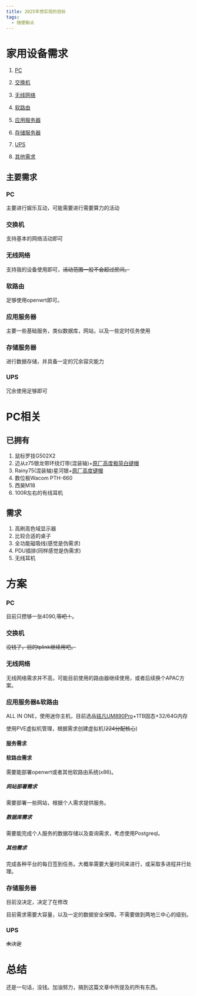 ```yaml
---
title: 2025年想实现的目标
tags: 
  - 随便聊点
---
```


# 家用设备需求

1. [PC](#PC)

2. [交换机](#交换机)

3. [无线网络](#无线网络)

4. [软路由](#应用服务器软路由)

5. [应用服务器](#应用服务器软路由)

6. [存储服务器](#存储服务器)

7. [UPS](#UPS)

9. [其他需求](#pc相关)

## 主要需求

### PC

主要进行娱乐互动，可能需要进行需要算力的活动

### 交换机

支持基本的网络活动即可

### 无线网络

支持我的设备使用即可，~~活动范围一般不会超过房间。~~

### 软路由

足够使用openwrt即可。

### 应用服务器

主要一些基础服务，类似数据库，网站，以及一些定时任务使用

### 存储服务器

进行数据存储，并具备一定的冗余容灾能力

### UPS

冗余使用足够即可

# PC相关

## 已拥有

1. 鼠标罗技G502X2
2. 迈从z75银龙带环绕灯带(混装轴)+[原厂高度极简白键帽](https://m.tb.cn/h.ggxXm4VZngQZ97A?tk=qMTZWAszNhT)
3. Rainy75(混装轴)星河银+[原厂高度键帽](https://gf.bilibili.com/item/detail/1102904127)
4. 数位板Wacom PTH-660
5. 西昊M18
6. 100R左右的有线耳机

## 需求

1. 高刷高色域显示器
2. 比较合适的桌子
3. 全功能磁吸线(感觉是伪需求)
4. PDU插排(同样感觉是伪需求)
4. 无线耳机



# 方案

### PC

目前只攒够一张4090,~~等吧！~~。

### 交换机

~~没钱了，旧的tplink继续用吧。~~

### 无线网络

无线网络需求并不高，可能目前使用的路由器继续使用，或者后续换个APAC方案。

### 应用服务器&软路由

ALL IN ONE，使用迷你主机，目前选品[铭凡UM890Pro](https://detail.tmall.com/item.htm?abbucket=2&id=804144228076&ns=1&pisk=f3yoLQiWa7lWGKdmmsk5T1G32LfvN3MINypKJv3FgquXeXudNyc3JrGUeYE8o2zT-De8pJVXKlZQegMdVYZSdv7OWOU3VuMBptk788v2g0Z2T2uyrukW4v7OWOdv0b_-Lzn70jJ2gcgq4DurziDqxcpELbJe0imEvUReUyS00qiHa3lyLxRqV0JELpkE0xosbDoeLv82gqiEL2k02pugL-wVyt3-t0hEf-mogsEruzUlv0loku0c7NycCb0a4qvh5kV5y20bQZC0cWFzymahIZDQlWzExr8VJbZUirmuyNYIJ8Z8K4ElaaEmH4VIt7bySqynblm4UMO-y5in_vlDYprmUSGg3AWwomN42Wy7rHvEV8ettVGcYpGK3Rha_zxCfokrYyG_pN9Szkr_C5HGHQkamWzgtgkegCRRLpiVv-RBObojmVdWCbsshr69bijD1_Grc0QOmiABObojmVIcmCTIamiRW&priceTId=213e377217334061222341203e91cf&skuId=5513671673405&utparam=%7B%22aplus_abtest%22%3A%22b09a6ae6a58c1cf26f7194263bafd794%22%7D&xxc=taobaoSearch)+1TB固态+32/64G内存

使用PVE虚拟机管理，根据需求创建虚拟机(~~224分配核心~~)

#### 服务需求

#### 软路由需求

需要能部署openwrt或者其他软路由系统(x86)。

##### 网站部署需求

需要部署一些网站，根据个人需求提供服务。

##### 数据库需求

需要能完成个人服务的数据存储以及查询需求，考虑使用Postgreql。

##### 其他需求

完成各种平台的每日签到任务。大概率需要大量时间来进行，或采取多进程并行处理。

### 存储服务器

目前没决定，决定了在修改

目前需求需要大容量，以及一定的数据安全保障。不需要做到两地三中心的级别。

### UPS

~~未决定~~

# 总结

还是一句话，没钱。加油努力，搞到这篇文章中所提及的所有东西。
